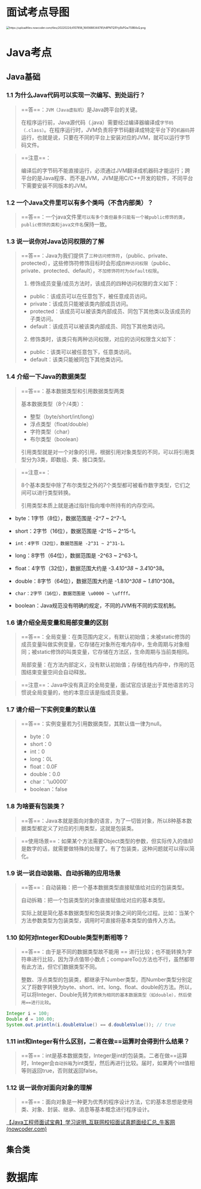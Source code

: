 # 面试考点导图

<img src="https://uploadfiles.nowcoder.com/files/20220224/4107856_1645688344781/h8PNTQ1FfyEkPGw7S9B4sQ.png" alt="https://uploadfiles.nowcoder.com/files/20220224/4107856_1645688344781/h8PNTQ1FfyEkPGw7S9B4sQ.png" style="zoom: 50%;" />

# Java考点

## Java基础

### 1.1 为什么Java代码可以实现一次编写、到处运行？

> ==答==：`JVM（Java虚拟机）`是Java跨平台的关键。
>
> 在程序运行前，Java源代码（.java）需要经过编译器编译成`字节码（.class）`。在程序运行时，JVM负责将字节码翻译成特定平台下的`机器码`并运行，也就是说，只要在不同的平台上安装对应的JVM，就可以运行字节码文件。

> ==注意==：
>
> 编译后的字节码不能直接运行，必须通过JVM翻译成机器码才能运行；跨平台的是Java程序、而不是JVM，JVM是用C/C++开发的软件，不同平台下需要安装不同版本的JVM。

### 1.2 一个Java文件里可以有多个类吗（不含内部类）？

> ==答==：一个java文件里`可以有多个类但最多只能有一个被public修饰的类`，`public修饰的类和java文件名`保持一致。

### 1.3 说一说你对Java访问权限的了解

> ==答==：Java为我们提供了`三种访问修饰符`，（public、private、protected），这些修饰符修饰目标时会形成`四种访问权限`（public、private、protected、default），`不加修饰符时为default权限`。
>
> 1. 修饰成员变量/成员方法时，该成员的四种访问权限的含义如下：
>
> - public：该成员可以在任意包下，被任意成员访问。
> - private：该成员只能被该类内部成员访问。
> - protected：该成员可以被该类内部成员、同包下其他类以及该成员的子类访问。
> - default：该成员可以被该类内部成员、同包下其他类访问。
>
> 2. 修饰类时，该类只有两种访问权限，对应的访问权限含义如下：
>
> - public：该类可以被任意包下，任意类访问。
> - default：该类只能被同包下其他类访问。

### 1.4 介绍一下Java的数据类型

> ==答==：基本数据类型和引用数据类型两类
>
> 基本数据类型（8个/4类）：
>
> - 整型（byte/short/int/long）
> - 浮点类型（float/double）
> - 字符类型（char）
> - 布尔类型（boolean）
>
> 引用类型就是对一个对象的引用，根据引用对象类型的不同，可以将引用类型分为3类，即数组、类、接口类型。

> ==注意==：
>
> 8个基本类型中除了布尔类型之外的7个类型都可被看作数字类型，它们之间可以进行类型转换。
>
> 引用类型本质上就是通过指针指向堆中所持有的内存空间。

- byte：1字节（8位），数据范围是 -2^7 ~ 2^7-1。
- short：2字节（16位），数据范围是 -2^15 ~ 2^15-1。
- `int：4字节（32位），数据范围是 -2^31 ~ 2^31-1。`
- long：8字节（64位），数据范围是 -2^63 ~ 2^63-1。
- float：4字节（32位），数据范围大约是 -3.4*10^38 ~ 3.4*10^38。
- double：8字节（64位），数据范围大约是 -1.8*10^308 ~ 1.8*10^308。
- `char：2字节（16位），数据范围是 \u0000 ~ \uffff。`

- boolean：Java规范没有明确的规定，不同的JVM有不同的实现机制。

### 1.6 请介绍全局变量和局部变量的区别

> ==答==：全局变量：在类范围内定义，有默认初始值；未被static修饰的成员变量叫做实例变量，它存储在对象所在堆内存中，生命周期与对象相同；被static修饰的叫类变量，它存储在方法区，生命周期与当前类相同。
>
> 局部变量：在方法内部定义，没有默认初始值；存储在栈内存中，作用的范围结束变量空间会自动释放。

> ==注意==：Java中没有真正的全局变量，面试官应该是出于其他语言的习惯说全局变量的，他的本意应该是指成员变量。

### 1.7 请介绍一下实例变量的默认值

> ==答==：实例变量若为引用数据类型，其默认值一律为null。
>
> - byte：0
> - short：0
> - int：0
> - long：0L
> - float：0.0F
> - double：0.0
> - char：'\u0000'
> - boolean：false

### 1.8 为啥要有包装类？

> ==答==：Java本就是面向对象的语言，为了一切皆对象，所以8种基本数据类型都定义了对应的引用类型，这就是包装类。

> ==使用场景==：如果某个方法需要Object类型的参数，但实际传入的值却是数字的话，就需要做特殊的处理了。有了包装类，这种问题就可以得以简化。

### 1.9 说一说自动装箱、自动拆箱的应用场景

> ==答==：自动装箱：把一个基本数据类型直接赋值给对应的包装类型。
>
> 自动拆箱：把一个包装类型的对象直接赋值给对应的基本类型。
>
> 实际上就是简化基本数据类型和包装类对象之间的简化过程。比如：当某个方法参数类型为包装类型，调用时可直接将基本类型的值传入方法。

### 1.10 如何对Integer和Double类型判断相等？

> ==答==：由于是不同的数据类型故不能用 == 进行比较；也不能转换为字符串进行比较，因为浮点值带小数点；compareTo()方法也不行，虽然都带有此方法，但它们数据类型不同。
>
> 整数、浮点类型的包装类，都继承于Number类型，而Number类型分别定义了将数字转换为byte、short、int、long、float、double的方法。所以，可以将Integer、Double先转为`转换为相同的基本数据类型（如double），然后使用==进行比较`。

```java
Integer i = 100;
Double d = 100.00;
System.out.println(i.doubleValue() == d.doubleValue()); // true
```

### 1.11 int和Integer有什么区别，二者在做==运算时会得到什么结果？

> ==答==：int是基本数据类型，Integer是int的包装类。二者在做==运算时，Integer会`自动拆箱`为int类型，然后再进行比较。届时，如果两个int值相等则返回true，否则就返回false。

### 1.12 说一说你对面向对象的理解

> ==答==：面向对象是一种更为优秀的程序设计方法，它的基本思想是使用类、对象、封装、继承、消息等基本概念进行程序设计。



[【Java工程师面试宝典】学习说明_互联网校招面试真题面经汇总_牛客网 (nowcoder.com)](https://www.nowcoder.com/issue/tutorial?tutorialId=94&uuid=ae05554a3ad84e42b6f9fc4d52859dc4)











## 集合类

























# 数据库

















